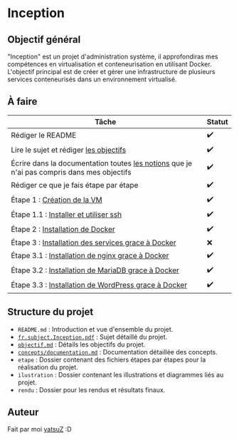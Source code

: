 # Inception

## Objectif général

"Inception" est un projet d'administration système, il approfondiras mes compétences en virtualisation et conteneurisation en utilisant Docker.
L'objectif principal est de créer et gérer une infrastructure de plusieurs services conteneurisés dans un environnement virtualisé.

## À faire

| Tâche | Statut |
|-------|--------|
| Rédiger le README | ✔️ |
| Lire le sujet et rédiger [les objectifs](./objectif.md) | ✔️ |
| Écrire dans la documentation toutes [les notions](./concepts/) que je n'ai pas compris dans mes objectifs | ✔️ |
| Rédiger ce que je fais étape par étape | ✔️ |
| Étape 1 : [Création de la VM](./etape/1_Creation_de_la_VM.md) | ✔️ |
| Étape 1.1 : [Installer et utiliser ssh](./etape/1-1_SSH_utilisation.md) | ✔️ |
| Étape 2 : [Installation de Docker](./etape/2_installation_de_docker.md) | ✔️ |
| Étape 3 : [Installation des services grace à Docker](./etape/3_installation_des_services.md) | ❌ |
| Étape 3.1 : [Installation de nginx grace à Docker](./etape/Instalation_des_services/1_Instalation_Nginx.md) | ✔️ |
| Étape 3.2 : [Installation de MariaDB grace à Docker](./etape/Instalation_des_services/2_Instalation_MariaDB.md) | ✔️ |
| Étape 3.3 : [Installation de WordPress grace à Docker](./etape/Instalation_des_services/3_Instalation_WordPress.md) | ✔️ |

## Structure du projet

- `README.md` : Introduction et vue d'ensemble du projet.
- [`fr.subject.Inception.pdf`](./fr.subject.Inception.pdf) : Sujet détaillé du projet.
- [`objectif.md`](./objectif.md) : Détails les objectifs du projet.
- [`concepts/documentation.md`](./concepts/documentation.md) : Documentation détaillée des concepts.
- `etape` : Dossier contenant des fichiers étapes par étapes pour la réalisation du projet.
- `ilustration` : Dossier contenant les illustrations et diagrammes liés au projet.
- `rendu` : Dossier pour les rendus et résultats finaux.

## Auteur

Fait par moi [yatsuZ](https://github.com/yatsuZ) :D
